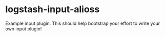 # logstash-input-alioss
Example input plugin. This should help bootstrap your effort to write your own input plugin!
